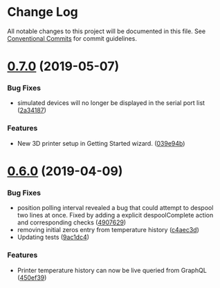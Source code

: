 # Change Log

All notable changes to this project will be documented in this file.
See [Conventional Commits](https://conventionalcommits.org) for commit guidelines.

# [0.7.0](https://github.com/tegh/tegh/compare/v0.6.0...v0.7.0) (2019-05-07)


### Bug Fixes

* simulated devices will no longer be displayed in the serial port list ([2a34187](https://github.com/tegh/tegh/commit/2a34187))


### Features

* New 3D printer setup in Getting Started wizard. ([039e94b](https://github.com/tegh/tegh/commit/039e94b))





# [0.6.0](https://github.com/tegh/tegh/compare/v0.5.10...v0.6.0) (2019-04-09)


### Bug Fixes

* position polling interval revealed a bug that could attempt to despool two lines at once. Fixed by adding a explicit despoolComplete action and corresponding checks ([4907629](https://github.com/tegh/tegh/commit/4907629))
* removing initial zeros entry from temperature history ([c4aec3d](https://github.com/tegh/tegh/commit/c4aec3d))
* Updating tests ([9ac1dc4](https://github.com/tegh/tegh/commit/9ac1dc4))


### Features

* Printer temperature history can now be live queried from GraphQL ([450ef39](https://github.com/tegh/tegh/commit/450ef39))
